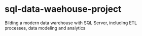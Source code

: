 # sql-data-waehouse-project
Bilding a modern data warehouse with SQL Server, including ETL processes, data modeling and analytics
